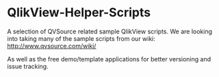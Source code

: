 QlikView-Helper-Scripts
=======================
A selection of QVSource related sample QlikView scripts. We are looking into taking many of the sample scripts from our wiki:
http://www.qvsource.com/wiki/

As well as the free demo/template applications for better versioning and issue tracking.
